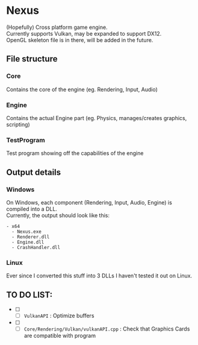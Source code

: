 # Nexus
(Hopefully) Cross platform game engine. <br>
Currently supports Vulkan, may be expanded to support DX12. <br>
OpenGL skeleton file is in there, will be added in the future.
## File structure
### Core
Contains the core of the engine (eg. Rendering, Input, Audio)
### Engine 
Contains the actual Engine part (eg. Physics, manages/creates graphics, scripting)
### TestProgram
Test program showing off the capabilities of the engine

## Output details
### Windows
On Windows, each component (Rendering, Input, Audio, Engine) is compiled into a DLL. <br>
Currently, the output should look like this:
```
- x64
  - Nexus.exe
  - Renderer.dll
  - Engine.dll
  - CrashHandler.dll
```

### Linux
Ever since I converted this stuff into 3 DLLs I haven't tested it out on Linux.

## TO DO LIST:
- [ ] - [ ] `VulkanAPI` : Optimize buffers 
- [ ] - [ ] `Core/Rendering/Vulkan/vulkanAPI.cpp` : Check that Graphics Cards are compatible with program
